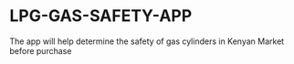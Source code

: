 # LPG-GAS-SAFETY-APP
The app will help determine the safety of gas cylinders in Kenyan Market before purchase
